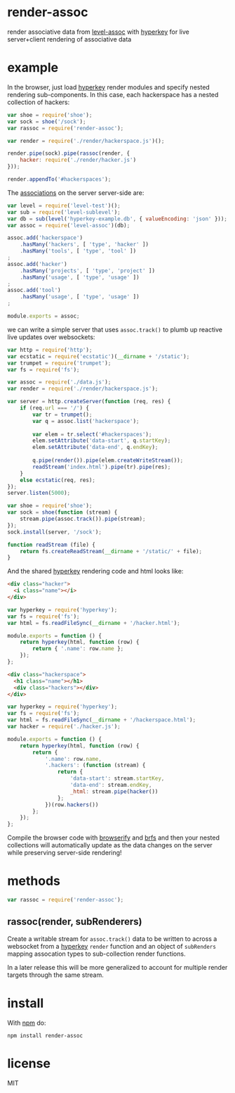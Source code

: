 # render-assoc

render associative data from
[level-assoc](https://npmjs.org/package/level-assoc)
with [hyperkey](https://npmjs.org/package/hyperkey)
for live server+client rendering of associative data

# example

In the browser, just load [hyperkey](https://npmjs.org/package/hyperkey)
render modules and specify nested rendering sub-components. In this case,
each hackerspace has a nested collection of hackers:

``` js
var shoe = require('shoe');
var sock = shoe('/sock');
var rassoc = require('render-assoc');

var render = require('./render/hackerspace.js')();

render.pipe(sock).pipe(rassoc(render, {
    hacker: require('./render/hacker.js')
}));

render.appendTo('#hackerspaces');
```

The [associations](https://npmjs.org/package/level-assoc) on the server
server-side are:

``` js
var level = require('level-test')();
var sub = require('level-sublevel');
var db = sub(level('hyperkey-example.db', { valueEncoding: 'json' }));
var assoc = require('level-assoc')(db);

assoc.add('hackerspace')
    .hasMany('hackers', [ 'type', 'hacker' ])
    .hasMany('tools', [ 'type', 'tool' ])
;
assoc.add('hacker')
    .hasMany('projects', [ 'type', 'project' ])
    .hasMany('usage', [ 'type', 'usage' ])
;
assoc.add('tool')
    .hasMany('usage', [ 'type', 'usage' ])
;

module.exports = assoc;
```

we can write a simple server that uses `assoc.track()` to plumb up reactive live
updates over websockets:

``` js
var http = require('http');
var ecstatic = require('ecstatic')(__dirname + '/static');
var trumpet = require('trumpet');
var fs = require('fs');

var assoc = require('./data.js');
var render = require('./render/hackerspace.js');

var server = http.createServer(function (req, res) {
    if (req.url === '/') {
        var tr = trumpet();
        var q = assoc.list('hackerspace');
        
        var elem = tr.select('#hackerspaces');
        elem.setAttribute('data-start', q.startKey);
        elem.setAttribute('data-end', q.endKey);
        
        q.pipe(render()).pipe(elem.createWriteStream());
        readStream('index.html').pipe(tr).pipe(res);
    }
    else ecstatic(req, res);
});
server.listen(5000);

var shoe = require('shoe');
var sock = shoe(function (stream) {
    stream.pipe(assoc.track()).pipe(stream);
});
sock.install(server, '/sock');

function readStream (file) {
    return fs.createReadStream(__dirname + '/static/' + file);
}
```

And the shared [hyperkey](https://npmjs.org/package/hyperkey) rendering code and
html looks like:

``` html
<div class="hacker">
  <i class="name"></i>
</div>
```

``` js
var hyperkey = require('hyperkey');
var fs = require('fs');
var html = fs.readFileSync(__dirname + '/hacker.html');

module.exports = function () {
    return hyperkey(html, function (row) {
        return { '.name': row.name };
    });
};
```

``` html
<div class="hackerspace">
  <h1 class="name"></h1>
  <div class="hackers"></div>
</div>
```

``` js
var hyperkey = require('hyperkey');
var fs = require('fs');
var html = fs.readFileSync(__dirname + '/hackerspace.html');
var hacker = require('./hacker.js');

module.exports = function () {
    return hyperkey(html, function (row) {
        return {
            '.name': row.name,
            '.hackers': (function (stream) {
                return {
                    'data-start': stream.startKey,
                    'data-end': stream.endKey,
                    _html: stream.pipe(hacker())
                };
            })(row.hackers())
        };
    });
};
```

Compile the browser code with [browserify](http://browserify.org)
and [brfs](https://npmjs.org/package/brfs) and then your nested collections will
automatically update as the data changes on the server while preserving
server-side rendering!

# methods

``` js
var rassoc = require('render-assoc');
```

## rassoc(render, subRenderers)

Create a writable stream for `assoc.track()` data to be written to across a
websocket from a
[hyperkey](https://npmjs.org/package/hyperkey) `render` function and an object
of `subRenders` mapping assocation types to sub-collection render functions.

In a later release this will be more generalized to account for multiple render
targets through the same stream.

# install

With [npm](https://npmjs.org) do:

```
npm install render-assoc
```

# license

MIT
